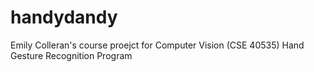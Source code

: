 # handydandy
Emily Colleran's course proejct for Computer Vision (CSE 40535)
Hand Gesture Recognition Program
